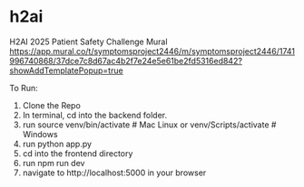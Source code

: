 # h2ai
H2AI 2025 Patient Safety Challenge
Mural
https://app.mural.co/t/symptomsproject2446/m/symptomsproject2446/1741996740868/37dce7c8d67ac4b2f7e24e5e61be2fd5316ed842?showAddTemplatePopup=true



To Run: 
1. Clone the Repo
2. In terminal, cd into the backend folder.
3. run source venv/bin/activate # Mac Linux   or  venv/Scripts/activate # Windows
4. run python app.py
5. cd into the frontend directory
6. run npm run dev
7. navigate to http://localhost:5000 in your browser
